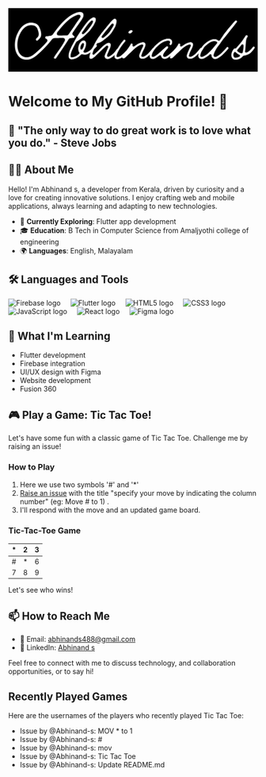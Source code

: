 <div align="center">
  <img src="banner.png" alt="Heading Image" />
</div>

# Welcome to My GitHub Profile! 🚀

## 🌟 "The only way to do great work is to love what you do." - Steve Jobs

## 👩‍💻 About Me

Hello! I'm Abhinand s, a developer from Kerala, driven by curiosity and a love for creating innovative solutions. I enjoy crafting web and mobile applications, always learning and adapting to new technologies.

- 🌱 **Currently Exploring**:  Flutter app development
- 🎓 **Education**: B Tech in Computer Science from Amaljyothi college of engineering
- 🌍 **Languages**: English, Malayalam


## 🛠 Languages and Tools

<div align="left">
  <img src="https://cdn.jsdelivr.net/gh/devicons/devicon/icons/firebase/firebase-plain-wordmark.svg" height="40" alt="Firebase logo" />
  <img width="12" />
  <img src="https://cdn.jsdelivr.net/gh/devicons/devicon/icons/flutter/flutter-original.svg" height="40" alt="Flutter logo" />
  <img width="12" />
  <img src="https://cdn.jsdelivr.net/gh/devicons/devicon/icons/html5/html5-original.svg" height="40" alt="HTML5 logo" />
  <img width="12" />
  <img src="https://cdn.jsdelivr.net/gh/devicons/devicon/icons/css3/css3-original.svg" height="40" alt="CSS3 logo" />
  <img width="12" />
  <img src="https://cdn.jsdelivr.net/gh/devicons/devicon/icons/javascript/javascript-original.svg" height="40" alt="JavaScript logo" />
  <img width="12" />
  <img src="https://cdn.jsdelivr.net/gh/devicons/devicon/icons/react/react-original.svg" height="40" alt="React logo" />
  <img width="12" />
  <img src="https://cdn.jsdelivr.net/gh/devicons/devicon/icons/figma/figma-original.svg" height="40" alt="Figma logo" />
</div>

## 🌱 What I'm Learning

- Flutter development
- Firebase integration
- UI/UX design with Figma
- Website development
- Fusion 360

## 🎮 Play a Game: Tic Tac Toe!

Let's have some fun with a classic game of Tic Tac Toe. Challenge me by raising an issue!

### How to Play

1. Here we use two symbols '#' and '*'
2. [Raise an issue](https://github.com/Abhinand-s/Abhinand-s/issues/new) with the title "specify your move by indicating the column number" (eg: Move # to 1) .
3. I'll respond with the move and an updated game board.

### Tic-Tac-Toe Game

|   *    |   2    |   3   |
|--------|--------|-------|
|   #    |   *    |   6   |
|   7    |   8    |   9   |


Let's see who wins!

## 📫 How to Reach Me

- 📧 Email: [abhinands488@gmail.com](mailto:abhinands488@gmail.com)
- 💼 LinkedIn: [Abhinand s](https://www.linkedin.com/in/abhinand-s-53378b238/)

Feel free to connect with me to discuss technology, and collaboration opportunities, or to say hi!

## Recently Played Games

Here are the usernames of the players who recently played Tic Tac Toe:

<!-- START_RECENTLY_PLAYED_GAMES -->
- Issue by @Abhinand-s: MOV * to 1
- Issue by @Abhinand-s: #
- Issue by @Abhinand-s: mov
- Issue by @Abhinand-s: Tic Tac Toe
- Issue by @Abhinand-s: Update README.md
<!-- END_RECENTLY_PLAYED_GAMES -->
